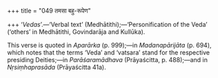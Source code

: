+++
title = "049 तमसा बहु-रूपेण"

+++
‘*Vedas*’.—‘Verbal text’ (Medhātithi);—‘Personification of the Veda’
(‘others’ in Medhātithi, Govindarāja and Kullūka).

This verse is quoted in *Aparārka* (p. 999);—in *Madanapārijāta* (p.
694), which notes that the terms ‘Veda’ and ‘vatsara’ stand for the
respective presiding Deities;—in *Parāśaramādhava* (Prāyaścitta, p.
488);—and in *Nṛsiṃhaprasāda* (Prāyaścitta 41a).


